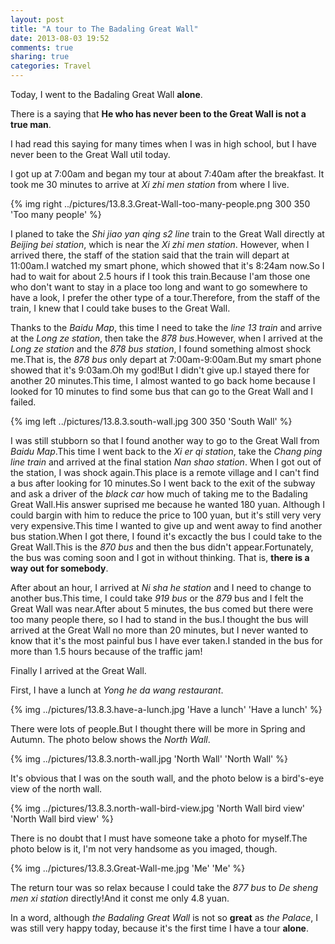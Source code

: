 ```yaml
---
layout: post
title: "A tour to The Badaling Great Wall"
date: 2013-08-03 19:52
comments: true
sharing: true
categories: Travel
---
```


Today, I went to the Badaling Great Wall **alone**.

There is a saying that **He who has never been to the Great Wall is not a**
**true man**.

I had read this saying for many times when I was in high school, but I have
never been to the Great Wall util today.

I got up at 7:00am and began my tour at about 7:40am after the breakfast.
It took me 30 minutes to arrive at *Xi zhi men station* from where I live.

{% img right ../pictures/13.8.3.Great-Wall-too-many-people.png 300 350 'Too many people' %}

I planed to take the *Shi jiao yan qing s2 line* train to the Great Wall
directly at *Beijing bei station*, which is near the *Xi zhi men station*.
However, when I arrived there, the staff of the station said that the train
will depart at 11:00am.I watched my smart phone, which showed that it's
8:24am now.So I had to wait for about 2.5 hours if I took this train.Because
I'am those one who don't want to stay in a place too long and want to go
somewhere to have a look, I prefer the other type of a tour.Therefore, from
the staff of the train, I knew that I could take buses to the Great Wall.

Thanks to the *Baidu Map*, this time I need to take the *line 13 train* and
arrive at the *Long ze station*, then take the *878 bus*.However, when I
arrived at the *Long ze station* and the *878 bus station*, I found something
almost shock me.That is, the *878 bus* only depart at 7:00am-9:00am.But my
smart phone showed that it's 9:03am.Oh my god!But I didn't give up.I stayed
there for another 20 minutes.This time, I almost wanted to go back home because
I looked for 10 minutes to find some bus that can go to the Great Wall and I
failed.

{% img left ../pictures/13.8.3.south-wall.jpg 300 350 'South Wall' %}

I was still stubborn so that I found another way to go to the Great Wall from
*Baidu Map*.This time I went back to the *Xi er qi station*, take the
*Chang ping line train* and arrived at the final station *Nan shao station*.
When I got out of the station, I was shock again.This place is a remote village
and I can't find a bus after looking for 10 minutes.So I went back to the
exit of the subway and ask a driver of the *black car* how much of taking me
to the Badaling Great Wall.His answer suprised me because he wanted 180 yuan.
Although I could bargin with him to reduce the price to 100 yuan, but it's
still very very very expensive.This time I wanted to give up and went away to
find another bus station.When I got there, I found it's excactly the bus I
could take to the Great Wall.This is the *870 bus* and then the bus didn't
appear.Fortunately, the bus was coming soon and I got in without thinking.
That is, **there is a way out for somebody**.

After about an hour, I arrived at *Ni sha he station* and I need to change to
another bus.This time, I could take *919 bus* or the *879* bus and I felt the
Great Wall was near.After about 5 minutes, the bus comed but there were too
many people there, so I had to stand in the bus.I thought the bus will arrived
at the Great Wall no more than 20 minutes, but I never wanted to know that it's
the most painful bus I have ever taken.I standed in the bus for more than 1.5
hours because of the traffic jam!

Finally I arrived at the Great Wall.

First, I have a lunch at *Yong he da wang restaurant*.

{% img ../pictures/13.8.3.have-a-lunch.jpg 'Have a lunch' 'Have a lunch' %}

There were lots of people.But I thought there will be more in Spring and Autumn.
The photo below shows the *North Wall*.

{% img ../pictures/13.8.3.north-wall.jpg 'North Wall' 'North Wall' %}

It's obvious that I was on the south wall, and the photo below is a bird's-eye
view of the north wall.

{% img ../pictures/13.8.3.north-wall-bird-view.jpg 'North Wall bird view' 'North Wall bird view' %}

There is no doubt that I must have someone take a photo for myself.The photo
below is it, I'm not very handsome as you imaged, though.

{% img ../pictures/13.8.3.Great-Wall-me.jpg 'Me' 'Me' %}

The return tour was so relax because I could take the *877 bus* to
*De sheng men xi station* directly!And it const me only 4.8 yuan.

In a word, although *the Badaling Great Wall* is not so **great** as
*the Palace*, I was still very happy today, because it's the first time I have
a tour **alone**.


